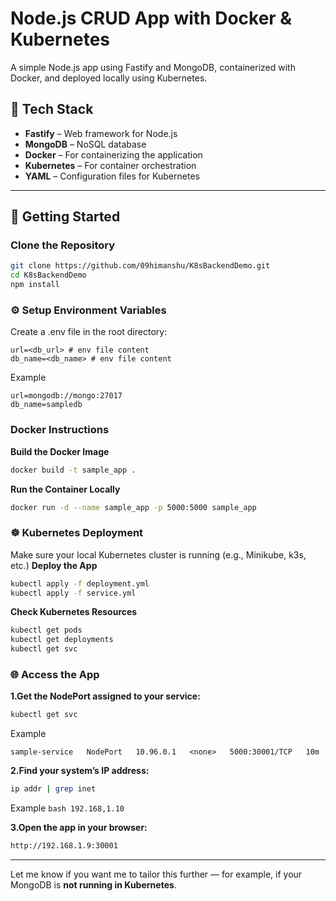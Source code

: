 # Node.js CRUD App with Docker & Kubernetes

A simple Node.js app using Fastify and MongoDB, containerized with Docker, and deployed locally using Kubernetes.

## 🔧 Tech Stack
- **Fastify** – Web framework for Node.js
- **MongoDB** – NoSQL database
- **Docker** – For containerizing the application
- **Kubernetes** – For container orchestration
- **YAML** – Configuration files for Kubernetes

---

## 🚀 Getting Started

### Clone the Repository

```bash
git clone https://github.com/09himanshu/K8sBackendDemo.git
cd K8sBackendDemo
npm install
```

### ⚙️ Setup Environment Variables

Create a .env file in the root directory:

```
url=<db_url> # env file content
db_name=<db_name> # env file content
```
Example

```
url=mongodb://mongo:27017
db_name=sampledb
```

### Docker Instructions
**Build the Docker Image**

```bash
docker build -t sample_app .
```

**Run the Container Locally**
```bash
docker run -d --name sample_app -p 5000:5000 sample_app
```

### ☸️ Kubernetes Deployment
Make sure your local Kubernetes cluster is running (e.g., Minikube, k3s, etc.)
**Deploy the App**

```bash
kubectl apply -f deployment.yml
kubectl apply -f service.yml
```

**Check Kubernetes Resources**

```bash
kubectl get pods
kubectl get deployments
kubectl get svc
```

### 🌐 Access the App
**1.Get the NodePort assigned to your service:**
```bash
kubectl get svc
```

Example
```
sample-service   NodePort   10.96.0.1   <none>   5000:30001/TCP   10m
```

**2.Find your system’s IP address:**
```bash
ip addr | grep inet
```

Example ```bash 192.168,1.10```

**3.Open the app in your browser:**
```bash
http://192.168.1.9:30001
```
---
Let me know if you want me to tailor this further — for example, if your MongoDB is **not running in Kubernetes**.


